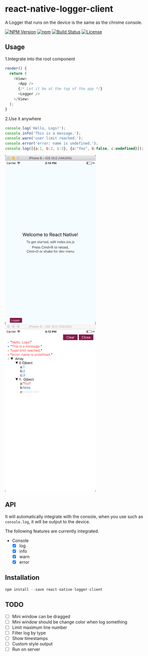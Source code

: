 react-native-logger-client
==========

A Logger that runs on the device is the same as the chrome console.

  [![NPM Version](https://img.shields.io/npm/v/react-native-logger-client.svg?style=flat)](https://www.npmjs.org/package/react-native-logger-client)
  [![npm](https://img.shields.io/npm/dm/react-native-logger-client.svg?style=flat)](https://www.npmjs.org/package/react-native-logger-client)
  [![Build Status](https://travis-ci.org/TossShinHwa/react-native-logger-client.svg?branch=master&style=flat)](https://travis-ci.org/TossShinHwa/react-native-logger-client)
  [![License](http://img.shields.io/npm/l/react-native-logger-client.svg?style=flat)](https://raw.githubusercontent.com/TossShinHwa/react-native-logger-client/master/LICENSE)

## Usage

1.Integrate into the root component

```js
render() {
  return (
    <View>
      <App />
      {/* Let it be at the top of the app */}
      <Logger />
    </View>
  );
}
```

2.Use it anywhere

```js
console.log('Hello, Logs!');
console.info('This is a message.');
console.warn('user limit reached.');
console.error('error: name is undefined.');
console.log([{a:1, b:2, c:3}, {a:"foo", b:false, c:undefined}]);
```

<img src="https://github.com/TossShinHwa/react-native-logger-client/blob/master/img/example1.png?raw=true" width="300">
<img src="https://github.com/TossShinHwa/react-native-logger-client/blob/master/img/example2.png?raw=true" width="300">

## API

It will automatically integrate with the console, when you use such as `console.log`, it will be output to the device.

The following features are currently integrated.

* Console
  * [x] log
  * [x] info
  * [x] warn
  * [x] error

## Installation

```js
npm install --save react-native-logger-client
```

## TODO
* [ ] Mini window can be dragged
* [ ] Mini window should be change color when log something
* [ ] Limit maximum line number
* [ ] Filter log by type
* [ ] Show timestamps
* [ ] Custom style output
* [ ] Run on server
